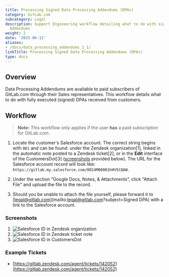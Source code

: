```yaml
---
title: Processing Signed Data Processing Addendums (DPAs)
category: GitLab.com
subcategory: Legal
description: Support Engineering workflow detailing what to do with signed Data Processing
  Addendums
weight: 2
date: '2025-06-12'
aliases:
- /docs/data_processing_addendums_1_1/
linkTitle: Processing Signed Data Processing Addendums (DPAs)
type: docs
---
```


## Overview

Data Processing Addendums are available to paid subscribers of GitLab.com through their Sales representatives. This workflow details what to do with fully executed (signed) DPAs received from customers.

## Workflow

>**Note:** This workflow only applies if the user **has** a paid subscription for GitLab.com.

1. Locate the customer's Salesforce account. The correct string begins with `001` and can be found: under the Zendesk organization[1], linked in the automatic note posted to a Zendesk ticket[2], or in the **Edit** interface of the CustomersDot[3] ([screenshots](#screenshots) provided below). The URL for the Salesforce account record will look like: `https://gitlab.my.salesforce.com/0014M00001hHV5CQAW`.

1. Under the section “Google Docs, Notes, & Attachments”, click "Attach File" and upload the file to the record.

1. Should you be unable to attach the file yourself, please forward it to [legal@gitlab.com](mailto:<legal@gitlab.com>?subject=Signed DPA) with a link to the Salesforce account.

### Screenshots

1. ![Salesforce ID in Zendesk organization](../assets/dpa_1.png)
1. ![Salesforce ID in Zendesk ticket note](../assets/dpa_2.png)
1. ![Salesforce ID in CustomersDot](../assets/dpa_3.png)

### Example Tickets

- [https://gitlab.zendesk.com/agent/tickets/142052](https://gitlab.zendesk.com/agent/tickets/142052)
